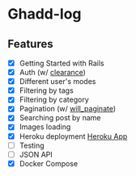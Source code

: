 # Ghadd-log

## Features

* [x] Getting Started with Rails
* [x] Auth (w/ [clearance](https://github.com/thoughtbot/clearance/))
* [x] Different user's modes
* [x] Filtering by tags
* [x] Filtering by category
* [x] Pagination (w/ [will_paginate](https://github.com/mislav/will_paginate))
* [x] Searching post by name
* [x] Images loading
* [x] Heroku deployment [Heroku App](https://morning-anchorage-93630.herokuapp.com/)
* [ ] Testing
* [ ] JSON API
* [x] Docker Compose
